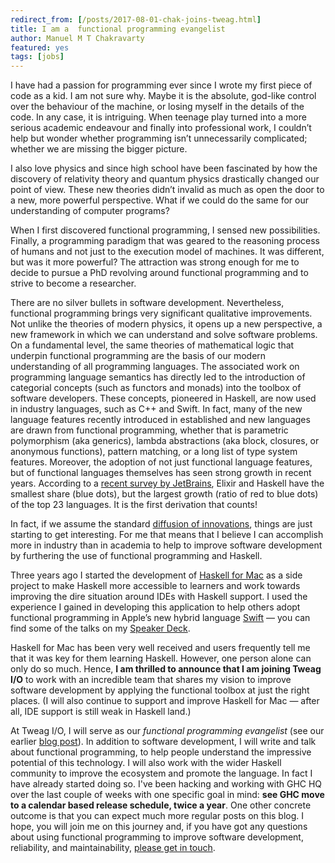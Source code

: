 ```yaml
---
redirect_from: [/posts/2017-08-01-chak-joins-tweag.html]
title: I am a  functional programming evangelist
author: Manuel M T Chakravarty
featured: yes
tags: [jobs]
---
```


I have had a passion for programming ever since I wrote my first piece of code as a kid. I am not sure why. Maybe it is the absolute, god-like control over the behaviour of the machine, or losing myself in the details of the code. In any case, it is intriguing. When teenage play turned into a more serious academic endeavour and finally into professional work, I couldn’t help but wonder whether programming isn’t unnecessarily complicated; whether we are missing the bigger picture.

I also love physics and since high school have been fascinated by how the discovery of relativity theory and quantum physics drastically changed our point of view. These new theories didn’t invalid as much as open the door to a new, more powerful perspective. What if we could do the same for our understanding of computer programs?

When I first discovered functional programming, I sensed new possibilities. Finally, a programming paradigm that was geared to the reasoning process of humans and not just to the execution model of machines. It was different, but was it more powerful? The attraction was strong enough for me to decide to pursue a PhD revolving around functional programming and to strive to become a researcher.

There are no silver bullets in software development. Nevertheless, functional programming brings very significant qualitative improvements. Not unlike the theories of modern physics, it opens up a new perspective, a new framework in which we can understand and solve software problems. On a fundamental level, the same theories of mathematical logic that underpin functional programming are the basis of our modern understanding of all programming languages. The associated work on programming language semantics has directly led to the introduction of categorial concepts (such as functors and monads) into the toolbox of software developers. These concepts, pioneered in Haskell, are now used in industry languages, such as C++ and Swift. In fact, many of the new language features recently introduced in established and new languages are drawn from functional programming, whether that is parametric polymorphism (aka generics), lambda abstractions (aka block, closures, or anonymous functions), pattern matching, or a long list of type system features. Moreover, the adoption of not just functional language features, but of functional languages themselves has seen strong growth in recent years. According to a [recent survey by JetBrains](https://www.jetbrains.com/research/devecosystem-2017/#key-takeaways), Elixir and Haskell have the smallest share (blue dots), but the largest growth (ratio of red to blue dots) of the top 23 languages. It is the first derivation that counts!

In fact, if we assume the standard [diffusion of innovations](https://en.wikipedia.org/wiki/Diffusion_of_innovations), things are just starting to get interesting. For me that means that I believe I can accomplish more in industry than in academia to help to improve software development by furthering the use of functional programming and Haskell.

Three years ago I started the development of [Haskell for Mac](http://haskellformac.com) as a side project to make Haskell more accessible to learners and work towards improving the dire situation around IDEs with Haskell support. I used the experience I gained in developing this application to help others adopt functional programming in Apple’s new hybrid language [Swift](https://swift.org) — you can find some of the talks on my [Speaker Deck](https://speakerdeck.com/mchakravarty).

Haskell for Mac has been very well received and users frequently tell me that it was key for them learning Haskell. However, one person alone can only do so much. Hence, **I am thrilled to announce that I am joining Tweag I/O** to work with an incredible team that shares my vision to improve software development by applying the functional toolbox at just the right places. (I will also continue to support and improve Haskell for Mac — after all, IDE support is still weak in Haskell land.)

At Tweag I/O, I will serve as our _functional programming evangelist_
(see our earlier [blog post](http://www.tweag.io/posts/2017-05-18-hiring-technical-evangelist.html)). In addition to software development, I will write and talk about functional programming, to help people understand the impressive potential of this technology. I will also work with the wider Haskell community to improve the ecosystem and promote the language. In fact I have already started doing so. I've been hacking and working with GHC HQ over the last couple of weeks with one specific goal in mind: **see GHC move to a calendar based release schedule, twice a year**. One other concrete outcome is that you can expect much more regular posts on this blog. I hope, you will join me on this journey and, if you have got any questions about using functional programming to improve software development, reliability, and maintainability, [please get in touch](mailto:manuel.chakravarty@tweag.io).
